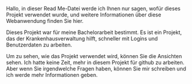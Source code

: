 Hallo,
in dieser Read Me-Datei werde ich Ihnen nur sagen, wofür dieses Projekt verwendet wurde, und weitere Informationen über diese Webanwendung finden Sie hier. 

Dieses Projekt war für meine Bachelorarbeit bestimmt. Es ist ein Projekt, das der Krankenhausverwaltung hilft, schneller mit Logins und Benutzerdaten zu arbeiten.

Um zu sehen, wie das Projekt verwendet wird, können Sie die Ansichten sehen. Ich hatte keine Zeit, mehr in diesem Projekt für github zu arbeiten. Aber wenn Sie irgendwelche Fragen haben, können Sie mir schreiben und ich werde mehr Informationen geben.

